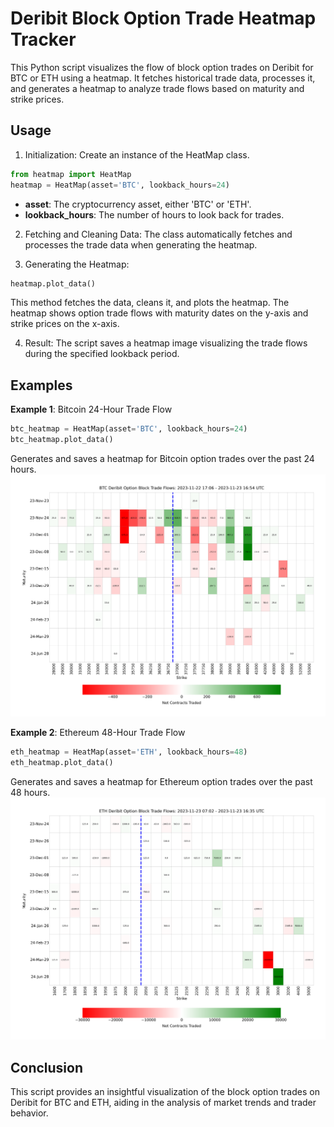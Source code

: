 # Deribit Block Option Trade Heatmap Tracker

This Python script visualizes the flow of block option trades on Deribit for BTC or ETH using a heatmap. It fetches historical trade data, processes it, and generates a heatmap to analyze trade flows based on maturity and strike prices.

## Usage
1. Initialization: Create an instance of the HeatMap class.

``` python
from heatmap import HeatMap
heatmap = HeatMap(asset='BTC', lookback_hours=24)
```
- **asset**: The cryptocurrency asset, either 'BTC' or 'ETH'.
- **lookback_hours**: The number of hours to look back for trades.

2. Fetching and Cleaning Data: The class automatically fetches and processes the trade data when generating the heatmap.

3. Generating the Heatmap:
```python
heatmap.plot_data()
```
This method fetches the data, cleans it, and plots the heatmap. The heatmap shows option trade flows with maturity dates on the y-axis and strike prices on the x-axis.

4. Result: The script saves a heatmap image visualizing the trade flows during the specified lookback period.

## Examples
**Example 1**: Bitcoin 24-Hour Trade Flow
``` python
btc_heatmap = HeatMap(asset='BTC', lookback_hours=24)
btc_heatmap.plot_data()
```
Generates and saves a heatmap for Bitcoin option trades over the past 24 hours.
![](img/btc.png)

**Example 2**: Ethereum 48-Hour Trade Flow
```python
eth_heatmap = HeatMap(asset='ETH', lookback_hours=48)
eth_heatmap.plot_data()
```
Generates and saves a heatmap for Ethereum option trades over the past 48 hours.
![](img/eth.png)

## Conclusion
This script provides an insightful visualization of the block option trades on Deribit for BTC and ETH, aiding in the analysis of market trends and trader behavior.






